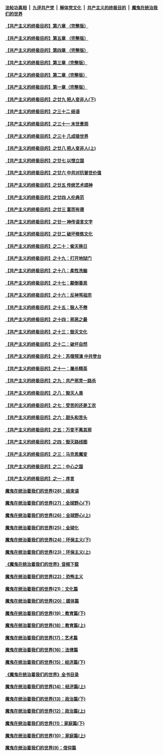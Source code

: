 ####  [法轮功真相](../../../../basic/blob/master/README.md?t=09031300) &nbsp;|&nbsp; [九评共产党](../../../../9ping.md/blob/master/README.md?t=09031300) &nbsp;|&nbsp; [解体党文化](../../../../jtdwh.md/blob/master/README.md?t=09031300)  &nbsp;|&nbsp; [共产主义的终极目的](../../../../gczydzjmd.md/blob/master/README.md?t=09031300) &nbsp;|&nbsp; [魔鬼在统治我们的世界](../../../../mgztzwmdsj.md/blob/master/README.md?t=09031300) 

#### [【共产主义的终极目的】第六章 （完整版）](../pages/nsc422/n11428913.md?t=09031300) 

#### [【共产主义的终极目的】第五章 （完整版）](../pages/nsc422/n11428912.md?t=09031300) 

#### [【共产主义的终极目的】第四章 （完整版）](../pages/nsc422/n11428907.md?t=09031300) 

#### [【共产主义的终极目的】第三章（完整版）](../pages/nsc422/n11428848.md?t=09031300) 

#### [【共产主义的终极目的】第二章（完整版）](../pages/nsc422/n11428831.md?t=09031300) 

#### [【共产主义的终极目的】第一章（完整版）](../pages/nsc422/n11417651.md?t=09031300) 

#### [【共产主义的终极目的】之廿九 把人变非人(下)](../pages/nsc422/n11344140.md?t=09031300) 

#### [【共产主义的终极目的】之三十二 结语](../pages/nsc422/n11360535.md?t=09031300) 

#### [【共产主义的终极目的】之三十一 末世景观](../pages/nsc422/n11351129.md?t=09031300) 

#### [【共产主义的终极目的】之三十 几成狼世界](../pages/nsc422/n11348280.md?t=09031300) 

#### [【共产主义的终极目的】之廿八 把人变非人(上)](../pages/nsc422/n11340492.md?t=09031300) 

#### [【共产主义的终极目的】之廿七 以恨立国](../pages/nsc422/n11336944.md?t=09031300) 

#### [【共产主义的终极目的】之廿六 中共对抗普世价值](../pages/nsc422/n11324785.md?t=09031300) 

#### [【共产主义的终极目的】之廿五 传统艺术颂神](../pages/nsc422/n11296396.md?t=09031300) 

#### [【共产主义的终极目的】之廿四 人伦典范](../pages/nsc422/n11296397.md?t=09031300) 

#### [【共产主义的终极目的】之廿三 富而有德](../pages/nsc422/n11283598.md?t=09031300) 

#### [【共产主义的终极目的】之廿一 神传语言文字](../pages/nsc422/n11263265.md?t=09031300) 

#### [【共产主义的终极目的】之廿二 破坏修炼文化](../pages/nsc422/n11245728.md?t=09031300) 

#### [【共产主义的终极目的】之二十：偷天换日](../pages/nsc422/n11238846.md?t=09031300) 

#### [【共产主义的终极目的】之十九：打开地狱门](../pages/nsc422/n11206376.md?t=09031300) 

#### [【共产主义的终极目的】之十八：柔性洗脑](../pages/nsc422/n11199994.md?t=09031300) 

#### [【共产主义的终极目的】之十七：颠倒善恶](../pages/nsc422/n11179782.md?t=09031300) 

#### [【共产主义的终极目的】之十六：反神骂祖宗](../pages/nsc422/n11166798.md?t=09031300) 

#### [【共产主义的终极目的】之十五：毁人不倦](../pages/nsc422/n11166792.md?t=09031300) 

#### [【共产主义的终极目的】之十四：邪恶之最](../pages/nsc422/n11150249.md?t=09031300) 

#### [【共产主义的终极目的】之十三：毁灭文化](../pages/nsc422/n11135227.md?t=09031300) 

#### [【共产主义的终极目的】之十二：破坏自然](../pages/nsc422/n11135214.md?t=09031300) 

#### [【共产主义的终极目的】之十：苏俄预演 中共登台](../pages/nsc422/n11118424.md?t=09031300) 

#### [【共产主义的终极目的】之十一：屠杀精英](../pages/nsc422/n11118442.md?t=09031300) 

#### [【共产主义的终极目的】之九：共产邪灵一路杀](../pages/nsc422/n11114139.md?t=09031300) 

#### [【共产主义的终极目的】之八：毁灭人类](../pages/nsc422/n11108503.md?t=09031300) 

#### [【共产主义的终极目的】之七：受苦的还是工农](../pages/nsc422/n11101809.md?t=09031300) 

#### [【共产主义的终极目的】之六：甜头和苦头](../pages/nsc422/n11096971.md?t=09031300) 

#### [【共产主义的终极目的】之五：万变不离其邪](../pages/nsc422/n11091285.md?t=09031300) 

#### [【共产主义的终极目的】之四：毁灭路线图](../pages/nsc422/n11086284.md?t=09031300) 

#### [【共产主义的终极目的】之三：马克思魔变](../pages/nsc422/n11061941.md?t=09031300) 

#### [【共产主义的终极目的】之二：中心之国](../pages/nsc422/n11047728.md?t=09031300) 

#### [【共产主义的终极目的】之一：序言](../pages/nsc422/n11086077.md?t=09031300) 

#### [魔鬼在统治着我们的世界(28)：结束语](../pages/nsc422/n10936246.md?t=09031300) 

#### [魔鬼在统治着我们的世界(27)：全球野心(下)](../pages/nsc422/n10928319.md?t=09031300) 

#### [魔鬼在统治着我们的世界(26)：全球野心(上)](../pages/nsc422/n10900318.md?t=09031300) 

#### [魔鬼在统治着我们的世界(25)：全球化](../pages/nsc422/n10788205.md?t=09031300) 

#### [魔鬼在统治着我们的世界(24)：环保主义(下)](../pages/nsc422/n10695307.md?t=09031300) 

#### [魔鬼在统治着我们的世界(23)：环保主义(上)](../pages/nsc422/n10688613.md?t=09031300) 

#### [《魔鬼在统治着我们的世界》音频下载](../pages/nsc422/n10635553.md?t=09031300) 

#### [魔鬼在统治着我们的世界(22)：恐怖主义](../pages/nsc422/n10614727.md?t=09031300) 

#### [魔鬼在统治着我们的世界(21)：文化篇](../pages/nsc422/n10597706.md?t=09031300) 

#### [魔鬼在统治着我们的世界(20)：媒体篇](../pages/nsc422/n10586579.md?t=09031300) 

#### [魔鬼在统治着我们的世界(19)：教育篇(下)](../pages/nsc422/n10564808.md?t=09031300) 

#### [魔鬼在统治着我们的世界(18)：教育篇(上)](../pages/nsc422/n10526970.md?t=09031300) 

#### [魔鬼在统治着我们的世界(17)：艺术篇](../pages/nsc422/n10499093.md?t=09031300) 

#### [魔鬼在统治着我们的世界(16)：法律篇](../pages/nsc422/n10485969.md?t=09031300) 

#### [魔鬼在统治着我们的世界(15)：经济篇(下)](../pages/nsc422/n10469975.md?t=09031300) 

#### [《魔鬼在统治着我们的世界》全书目录](../pages/nsc422/n10464261.md?t=09031300) 

#### [魔鬼在统治着我们的世界(14)：经济篇(上)](../pages/nsc422/n10457370.md?t=09031300) 

#### [魔鬼在统治着我们的世界(13)：政治篇(下)](../pages/nsc422/n10448270.md?t=09031300) 

#### [魔鬼在统治着我们的世界(12)：政治篇(上)](../pages/nsc422/n10444576.md?t=09031300) 

#### [魔鬼在统治着我们的世界(11)：家庭篇(下)](../pages/nsc422/n10440961.md?t=09031300) 

#### [魔鬼在统治着我们的世界(10)：家庭篇(上)](../pages/nsc422/n10435448.md?t=09031300) 

#### [魔鬼在统治着我们的世界(9)：信仰篇](../pages/nsc422/n10432159.md?t=09031300) 

